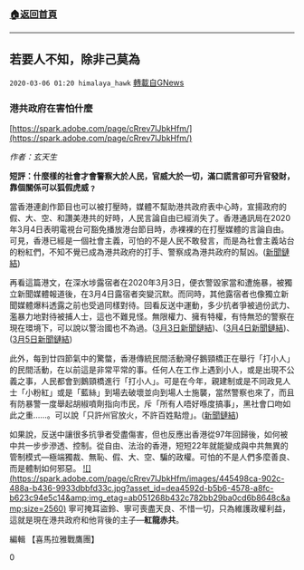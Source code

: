 ###  [:house:返回首頁](https://github.com/ourhimalayas/txt)
---

## 若要人不知，除非己莫為
`2020-03-06 01:20 himalaya_hawk` [轉載自GNews](https://gnews.org/zh-hant/131805/)

###  港共政府在害怕什麼

[https://spark.adobe.com/page/cRrev7lJbkHfm/](https://spark.adobe.com/page/cRrev7lJbkHfm/)

*作者：玄天生*

**短評：什麼樣的社會才會警察大於人民，官威大於一切，滿口謊言卻可升官發財，靠個關係可以狐假虎威﹖**

當香港連創作節目也可以被打壓時，媒體不幫助港共政府表中心時，宣揚政府的假、大、空、和讚美港共的好時，人民言論自由已經消失了。香港通訊局在2020年3月4日表明電視台可豁免播放港台節目時，赤裸裸的在打壓媒體的言論自由。可見，香港已經是一個社會主義，可怕的不是人民不敢發言，而是為社會主義站台的粉紅們，不知不覺已成為港共政府的打手、警察成為港共政府的幫凶。([新聞鏈結](https://www.thestandnews.com/politics/%E9%80%9A%E8%A8%8A%E5%B1%80%E8%B1%81%E5%85%8D-tvb-viutv-%E6%92%AD%E6%B8%AF%E5%8F%B0%E7%AF%80%E7%9B%AE-tvb-%E6%AD%A1%E8%BF%8E-%E6%94%B6%E5%9B%9E%E6%99%82%E6%AE%B5%E5%BB%B6%E9%95%B7-%E5%85%AD%E9%BB%9E%E5%8D%8A%E6%96%B0%E8%81%9E/))

再看這篇港文，在深水埗露宿者在2020年3月3日，便衣警毀家當和遭施暴，被獨立新聞媒體報道後，在3月4日露宿者突變沉默。而同時，其他露宿者也像獨立新聞媒體爆料透露之前也受過同樣對待。回看反送中運動，多少抗者爭被過份武力、濫暴力地對待被捕人士，這也不難見怪。無限權力、擁有特權，有恃無恐的警察在現在環境下，可以說以警治國也不為過。([3月3日新聞鏈結](https://www.thestandnews.com/society/%E6%B7%B1%E6%B0%B4%E5%9F%97%E9%9C%B2%E5%AE%BF%E8%80%85%E7%A8%B1%E9%81%AD%E4%BE%BF%E8%A1%A3%E8%AD%A6%E6%AF%80%E5%AE%B6%E7%95%B6-%E8%B8%A9%E4%B8%8B%E9%99%B0-%E5%9C%98%E9%AB%94%E8%BD%9F%E8%AD%A6%E5%8F%AF%E6%81%A5%E4%BF%83%E9%81%93%E6%AD%89%E8%B3%A0%E5%84%9F/))、([3月4日新聞鏈結](https://www.thestandnews.com/society/%E6%B7%B1%E6%B0%B4%E5%9F%97%E9%9C%B2%E5%AE%BF%E8%80%85%E7%A8%B1%E9%81%AD%E8%AD%A6%E6%96%BD%E6%9A%B4-%E7%89%A7%E5%B8%AB-%E9%9C%B2%E5%AE%BF%E8%80%85%E7%AA%81%E8%AE%8A%E6%B2%89%E9%BB%98-%E6%B6%89%E4%BA%8B%E9%8E%9A%E4%BB%94%E5%A4%B1%E8%B9%A4/))、([3月5日新聞鏈結](https://www.thestandnews.com/society/%E5%B0%88%E8%A8%AA-%E9%80%9A%E5%B7%9E%E8%A1%97%E9%9C%B2%E5%AE%BF%E8%80%85%E5%86%8D%E7%88%86%E9%81%AD%E8%AD%A6%E6%9A%B4-%E5%B1%B1%E5%93%A5-%E6%9B%BE%E8%A2%AB%E5%A4%9A%E5%90%8D%E8%AD%A6%E5%93%A1%E6%8B%B3%E6%89%93%E8%85%B3%E8%B8%A2-%E8%82%8B%E9%AA%A8%E9%AA%A8%E8%A3%82%E9%9C%80%E4%BD%8F%E9%99%A2/))

此外，每到廿四節氣中的驚螫，香港傳統民間活動灣仔鵝頸橋正在舉行「打小人」的民間活動，在以前這是非常平常的事。任何人在工作上遇到小人，或是出現不公義之事，人民都會到鵝頸橋進行「打小人」。可是在今年，親建制或是不同政見人士「小粉紅」或是「藍絲」到場去破壞並向到場人士施襲，當然警察也來了，而且有防暴警一度舉起胡椒噴劑指向市民，斥「所有人唔好喺度搞事」，黑社會口吻如此之重……。可以說「只許州官放火，不許百姓點燈」。([新聞鏈結](https://www.thestandnews.com/politics/%E6%A8%82%E5%AF%8C%E8%A1%97%E5%9D%8A%E8%A8%AD-%E6%89%93%E5%B0%8F%E4%BA%BA-%E6%B4%BE%E9%98%B2%E7%96%AB%E7%94%A8%E5%93%81-%E9%81%AD%E8%A6%AA%E5%BB%BA%E5%88%B6%E5%B8%82%E6%B0%91%E7%A0%B4%E5%A3%9E-%E9%98%B2%E6%9A%B4%E8%AD%A6%E5%88%B0%E5%A0%B4%E4%B8%80%E5%BA%A6%E8%88%89%E6%A4%92/))

如果說，反送中讓很多抗爭者受盡傷害，但也反應出香港從97年回歸後，如何被中共一步步滲透、控制。從自由、法治的香港，短短22年就能變成與中共無異的管制模式—極端獨裁、無恥、假、大、空、騙的政權。可怕的不是人們多麼善良、而是體制如何邪惡。
[!\[\](https://spark.adobe.com/page/cRrev7lJbkHfm/images/445498ca-902c-488a-b436-9933dbbfd33c.jpg?asset_id=dea4592d-b5b6-4578-a8fc-b623c94e5c14&amp;img_etag=ab051268b432c782bb29ba0cd6b8648c&amp;size=2560)](https://spark.adobe.com/page/cRrev7lJbkHfm/images/445498ca-902c-488a-b436-9933dbbfd33c.jpg?asset_id=dea4592d-b5b6-4578-a8fc-b623c94e5c14&amp;img_etag=ab051268b432c782bb29ba0cd6b8648c&amp;size=1024)
寧可掩耳盜鈴、寧可喪盡天良、不惜一切，只為維護政權利益，這就是現在港共政府和他背後的主子—**紅龍赤共**。

編輯 【喜馬拉雅戰鷹團】

0
